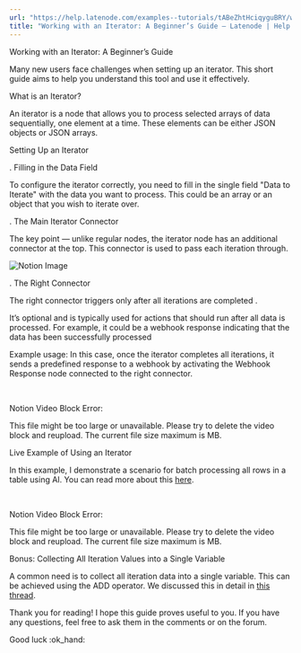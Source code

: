 ```yaml
---
url: "https://help.latenode.com/examples--tutorials/tABeZhtHciqyguBRY/working-with-an-iterator-a-beginner%E%%s-guide/tABeZcTofafbQcaGey"
title: "Working with an Iterator: A Beginner’s Guide – Latenode | Help Center"
---
```


 Working with an Iterator: A Beginner’s Guide

Many new users face challenges when setting up an iterator. This short guide aims to help you understand this tool and use it effectively.

 What is an Iterator?

An iterator is a node that allows you to process selected arrays of data sequentially, one element at a time. These elements can be either JSON objects or JSON arrays.

  

 Setting Up an Iterator

 \. Filling in the Data Field

To configure the iterator correctly, you need to fill in the single field "Data to Iterate" with the data you want to process. This could be an array or an object that you wish to iterate over.

 \. The Main Iterator Connector

The key point — unlike regular nodes, the iterator node has an additional connector at the top. This connector is used to pass each iteration through.

![Notion Image](https://www.notion.so/image/attachment%Addc-c-a--fcfffbb%Afebbbefcfeebaaadbd.png?table=block&id=cd-a-e-a-ed&cache=v)

 \. The Right Connector

The right connector triggers only after all iterations are completed .

It’s optional and is typically used for actions that should run after all data is processed. For example, it could be a webhook response indicating that the data has been successfully processed

Example usage: In this case, once the iterator completes all iterations, it sends a predefined response to a webhook by activating the Webhook Response node connected to the right connector.

‌

 Notion Video Block Error:



This file might be too large or unavailable. Please try to delete
the video block and reupload. The current file size maximum is 
MB.


  

 Live Example of Using an Iterator

In this example, I demonstrate a scenario for batch processing all rows in a table using AI. You can read more about this [here](https://community.latenode.com/t/batch-data-processing-in-google-sheets-ai-processing-enrichment-and-more/).

‌

 Notion Video Block Error:



This file might be too large or unavailable. Please try to delete
the video block and reupload. The current file size maximum is 
MB.


  

 Bonus: Collecting All Iteration Values into a Single Variable

A common need is to collect all iteration data into a single variable. This can be achieved using the ADD operator. We discussed this in detail in [this thread](https://community.latenode.com/t/iterator-passing-data-to-actions-after-iterator//).

  

Thank you for reading! I hope this guide proves useful to you. If you have any questions, feel free to ask them in the comments or on the forum.

Good luck :ok\_hand: